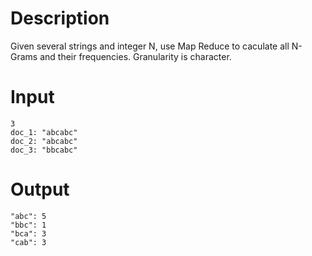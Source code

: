 # Description

Given several strings and integer N, use Map Reduce to caculate all N-Grams and their frequencies. Granularity is character.

# Input

```
3
doc_1: "abcabc"
doc_2: "abcabc"
doc_3: "bbcabc"
```

# Output

```
"abc": 5
"bbc": 1
"bca": 3
"cab": 3
```
